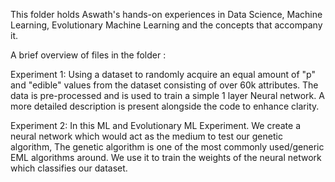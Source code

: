 This folder holds Aswath's hands-on experiences in Data Science, Machine Learning, Evolutionary Machine Learning and the concepts that accompany it.

A brief overview of  files in the folder :

Experiment 1: Using a dataset to randomly acquire an equal amount of "p" and "edible" values from the dataset consisting of over 60k attributes. The data is pre-processed and is used to train a simple 1 layer Neural network. A more detailed description is present alongside the code to enhance clarity. 

Experiment 2: In this ML and Evolutionary ML Experiment. We create a neural network which would act as the medium to test our genetic algorithm, The genetic algorithm is one of the most commonly used/generic EML algorithms around. We use it to train the weights of the neural network which classifies our dataset.  

